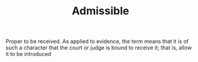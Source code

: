 ---
title: Admissible
letter: A
permalink: "/definitions/bld-admissible.html"
body: Proper to be received. As applied to evidence, the term means that it is of
  such a character that the court or judge is bound to receive it; that is, allow
  it to be introduced
published_at: '2018-07-07'
source: Black's Law Dictionary 2nd Ed (1910)
layout: post
---